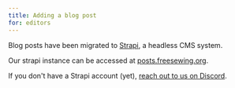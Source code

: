 ```yaml
---
title: Adding a blog post
for: editors
---
```


Blog posts have been migrated to [Strapi](https://strapi.io/), a headless CMS system.

Our strapi instance can be accessed at [posts.freesewing.org](https://posts.freesewing.org/).

If you don't have a Strapi account (yet), [reach out to us on Discord](https://discord.freesewing.org).

